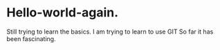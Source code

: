# Hello-world-again.
Still trying to learn the basics. 
I am trying to learn to use GIT 
So far it has been fascinating. 
